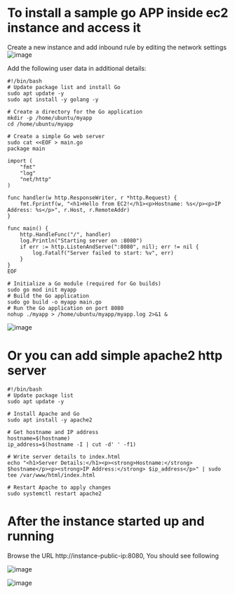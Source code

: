 # To install a sample go APP inside ec2 instance and access it

Create a new instance and add inbound rule by editing the network settings
![image](https://github.com/user-attachments/assets/078040c1-febc-4a71-b153-558ae6f99904)


Add the following user data in additional details:
```
#!/bin/bash
# Update package list and install Go
sudo apt update -y
sudo apt install -y golang -y

# Create a directory for the Go application
mkdir -p /home/ubuntu/myapp
cd /home/ubuntu/myapp

# Create a simple Go web server
sudo cat <<EOF > main.go
package main

import (
    "fmt"
    "log"
    "net/http"
)

func handler(w http.ResponseWriter, r *http.Request) {
    fmt.Fprintf(w, "<h1>Hello from EC2!</h1><p>Hostname: %s</p><p>IP Address: %s</p>", r.Host, r.RemoteAddr)
}

func main() {
    http.HandleFunc("/", handler)
    log.Println("Starting server on :8080")
    if err := http.ListenAndServe(":8080", nil); err != nil {
        log.Fatalf("Server failed to start: %v", err)
    }
}
EOF

# Initialize a Go module (required for Go builds)
sudo go mod init myapp
# Build the Go application
sudo go build -o myapp main.go
# Run the Go application on port 8080
nohup ./myapp > /home/ubuntu/myapp/myapp.log 2>&1 &
```

![image](https://github.com/user-attachments/assets/67976af0-8ce5-4a28-a135-1ed1e1526940)

# Or you can add simple apache2 http server
```
#!/bin/bash
# Update package list
sudo apt update -y

# Install Apache and Go
sudo apt install -y apache2

# Get hostname and IP address
hostname=$(hostname)
ip_address=$(hostname -I | cut -d' ' -f1)

# Write server details to index.html
echo "<h1>Server Details:</h1><p><strong>Hostname:</strong> $hostname</p><p><strong>IP Address:</strong> $ip_address</p>" | sudo tee /var/www/html/index.html

# Restart Apache to apply changes
sudo systemctl restart apache2
```


# After the instance started up and running
Browse the URL http://instance-public-ip:8080, You should see following

![image](https://github.com/user-attachments/assets/6844e9f1-6d7e-4a69-bed4-c49ca6cdcb9d)


![image](https://github.com/user-attachments/assets/5a208b09-1dba-46c2-bbab-79d5d217d2fb)

